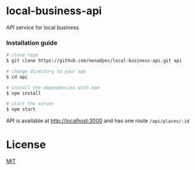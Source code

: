 # local-business-api
API service for local business

### Installation guide

```bash
# clone repo
$ git clone https://github.com/nenadpnc/local-business-api.git api

# change directory to your app
$ cd api

# install the dependencies with npm
$ npm install

# start the server
$ npm start
```
API is available at [http://localhost:3000](http://localhost:3000) and has one route `/api/places/:id`


# License

[MIT](/LICENSE)
